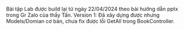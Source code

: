 Bài tập Lab được build lại từ ngày 22/04/2024 theo bài hướng dẫn pptx trong Gr Zalo của thầy Tấn.
Version 1: Đã xây dựng được nhưng Models/Domian cơ bản, chưa fix được lỗi GetAll trong BookController.
